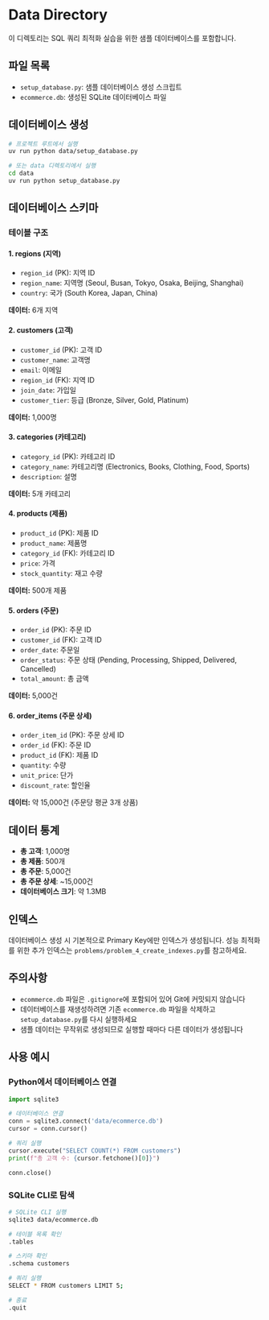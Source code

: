 # Data Directory

이 디렉토리는 SQL 쿼리 최적화 실습을 위한 샘플 데이터베이스를 포함합니다.

## 파일 목록

- `setup_database.py`: 샘플 데이터베이스 생성 스크립트
- `ecommerce.db`: 생성된 SQLite 데이터베이스 파일

## 데이터베이스 생성

```bash
# 프로젝트 루트에서 실행
uv run python data/setup_database.py

# 또는 data 디렉토리에서 실행
cd data
uv run python setup_database.py
```

## 데이터베이스 스키마

### 테이블 구조

#### 1. regions (지역)
- `region_id` (PK): 지역 ID
- `region_name`: 지역명 (Seoul, Busan, Tokyo, Osaka, Beijing, Shanghai)
- `country`: 국가 (South Korea, Japan, China)

**데이터:** 6개 지역

#### 2. customers (고객)
- `customer_id` (PK): 고객 ID
- `customer_name`: 고객명
- `email`: 이메일
- `region_id` (FK): 지역 ID
- `join_date`: 가입일
- `customer_tier`: 등급 (Bronze, Silver, Gold, Platinum)

**데이터:** 1,000명

#### 3. categories (카테고리)
- `category_id` (PK): 카테고리 ID
- `category_name`: 카테고리명 (Electronics, Books, Clothing, Food, Sports)
- `description`: 설명

**데이터:** 5개 카테고리

#### 4. products (제품)
- `product_id` (PK): 제품 ID
- `product_name`: 제품명
- `category_id` (FK): 카테고리 ID
- `price`: 가격
- `stock_quantity`: 재고 수량

**데이터:** 500개 제품

#### 5. orders (주문)
- `order_id` (PK): 주문 ID
- `customer_id` (FK): 고객 ID
- `order_date`: 주문일
- `order_status`: 주문 상태 (Pending, Processing, Shipped, Delivered, Cancelled)
- `total_amount`: 총 금액

**데이터:** 5,000건

#### 6. order_items (주문 상세)
- `order_item_id` (PK): 주문 상세 ID
- `order_id` (FK): 주문 ID
- `product_id` (FK): 제품 ID
- `quantity`: 수량
- `unit_price`: 단가
- `discount_rate`: 할인율

**데이터:** 약 15,000건 (주문당 평균 3개 상품)

## 데이터 통계

- **총 고객**: 1,000명
- **총 제품**: 500개
- **총 주문**: 5,000건
- **총 주문 상세**: ~15,000건
- **데이터베이스 크기**: 약 1.3MB

## 인덱스

데이터베이스 생성 시 기본적으로 Primary Key에만 인덱스가 생성됩니다.
성능 최적화를 위한 추가 인덱스는 `problems/problem_4_create_indexes.py`를 참고하세요.

## 주의사항

- `ecommerce.db` 파일은 `.gitignore`에 포함되어 있어 Git에 커밋되지 않습니다
- 데이터베이스를 재생성하려면 기존 `ecommerce.db` 파일을 삭제하고 `setup_database.py`를 다시 실행하세요
- 샘플 데이터는 무작위로 생성되므로 실행할 때마다 다른 데이터가 생성됩니다

## 사용 예시

### Python에서 데이터베이스 연결

```python
import sqlite3

# 데이터베이스 연결
conn = sqlite3.connect('data/ecommerce.db')
cursor = conn.cursor()

# 쿼리 실행
cursor.execute("SELECT COUNT(*) FROM customers")
print(f"총 고객 수: {cursor.fetchone()[0]}")

conn.close()
```

### SQLite CLI로 탐색

```bash
# SQLite CLI 실행
sqlite3 data/ecommerce.db

# 테이블 목록 확인
.tables

# 스키마 확인
.schema customers

# 쿼리 실행
SELECT * FROM customers LIMIT 5;

# 종료
.quit
```
